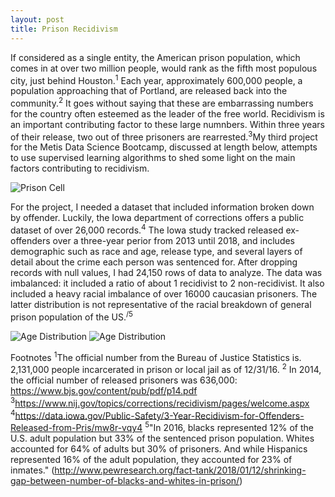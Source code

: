 ```yaml
---
layout: post
title: Prison Recidivism
---
```



If considered as a single entity, the American prison population, which comes in at over two million people, would rank as the fifth most populous city, just behind Houston.<sup>1</sup>  Each year, approximately 600,000 people, a population approaching that of Portland, are released back into the community.<sup>2</sup> It goes without saying that these are embarrassing numbers for the country often esteemed as the leader of the free world.  Recidivism is an important contributing factor to these large numnbers. Within three years of their release, two out of three prisoners are rearrested.<sup>3</sup>My third project for the Metis Data Science Bootcamp, discussed at length below, attempts to use supervised learning algorithms to shed some light on the main factors contributing to recidivism.

![Prison Cell]('../images/2-16-19/prison.jpg')

For the project, I needed a dataset that included information broken down by offender.  Luckily, the Iowa department of corrections offers a public dataset of over 26,000 records.<sup>4</sup> The Iowa study tracked released ex-offenders over a three-year perior from 2013 until 2018, and includes demographic such as race and age, release type, and several layers of detail about the crime each person was sentenced for.  After dropping records with null values, I had 24,150 rows of data to analyze.  The data was imbalanced: it included a ratio of about 1 recidivist to 2 non-recidivist.  It also included a heavy racial imbalance of over 16000 caucasian prisoners. The latter distribution is not representative of the racial breakdown of general prison population of the US.<sup>/5</sup> 

![Age Distribution]('../images/2-16-19/AgeDist.svg')
![Age Distribution]('../images/2-16-19/RaceDist.svg')


Footnotes
<sup>1</sup>The official number from the Bureau of Justice Statistics is. 2,131,000 people incarcerated in prison or local jail as of 12/31/16.
<sup>2</sup> In 2014, the official number of released prisoners was 636,000: https://www.bjs.gov/content/pub/pdf/p14.pdf
<sup>3</sup>https://www.nij.gov/topics/corrections/recidivism/pages/welcome.aspx
<sup>4</sup>https://data.iowa.gov/Public-Safety/3-Year-Recidivism-for-Offenders-Released-from-Pris/mw8r-vqy4
<sup>5</sup>"In 2016, blacks represented 12% of the U.S. adult population but 33% of the sentenced prison population. Whites accounted for 64% of adults but 30% of prisoners. And while Hispanics represented 16% of the adult population, they accounted for 23% of inmates." (http://www.pewresearch.org/fact-tank/2018/01/12/shrinking-gap-between-number-of-blacks-and-whites-in-prison/)



